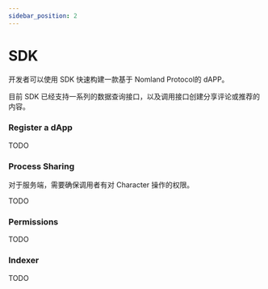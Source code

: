 ```yaml
---
sidebar_position: 2
---
```


# SDK

开发者可以使用 SDK 快速构建一款基于 Nomland Protocol的 dAPP。

目前 SDK 已经支持一系列的数据查询接口，以及调用接口创建分享评论或推荐的内容。

### Register a dApp
TODO

### Process Sharing
对于服务端，需要确保调用者有对 Character 操作的权限。

TODO

### Permissions
TODO

### Indexer
TODO